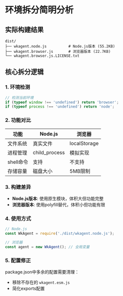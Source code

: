 # 环境拆分简明分析

## 实际构建结果
```
dist/
├── wkagent.node.js          # Node.js版本 (55.2KB)
├── wkagent.browser.js       # 浏览器版本 (22.7KB)
└── wkagent.browser.js.LICENSE.txt
```

## 核心拆分逻辑

### 1. 环境检测
```javascript
// 检测当前环境
if (typeof window !== 'undefined') return 'browser';
if (typeof process !== 'undefined') return 'node';
```

### 2. 功能对比
| 功能 | Node.js | 浏览器 |
|---|---|---|
| 文件系统 | 真实文件 | localStorage |
| 进程管理 | child_process | 模拟实现 |
| shell命令 | 支持 | 不支持 |
| 存储容量 | 磁盘大小 | 5MB限制 |

### 3. 构建差异
- **Node.js版本**: 使用原生模块，体积大但功能完整
- **浏览器版本**: 使用polyfill替代，体积小但功能有限

### 4. 使用方式
```javascript
// Node.js
const WkAgent = require('./dist/wkagent.node.js');

// 浏览器
const agent = new WkAgent(); // 全局变量
```

### 5. 配置修正
package.json中多余的配置需要清理：
- 移除不存在的 `wkagent.esm.js`
- 简化exports配置